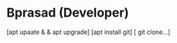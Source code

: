 # Bprasad (Developer) 
   
   [apt upaate & & apt upgrade]
    [apt install git]
    [ git clone...] 
